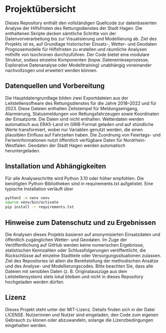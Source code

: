 # Projektübersicht

Dieses Repository enthält den vollständigen Quellcode zur datenbasierten Analyse der Hilfsfristen des Rettungsdienstes der Stadt Hagen. 
Die enthaltenen Skripte decken sämtliche Schritte von der Datenvorverarbeitung bis zur Visualisierung und Modellierung ab. 
Ziel des Projekts ist es, auf Grundlage historischer Einsatz-, Wetter- und Geodaten Prognosemodelle für Hilfsfristen zu erstellen und räumliche Analysen mithilfe von Isochronen durchzuführen. 
Der Code bietet eine modulare Struktur, sodass einzelne Komponenten (bspw. Dateneinleseprozesse, Explorative Datenanalyse oder Modelltraining) unabhängig voneinander nachvollzogen und erweitert werden können.

## Datenquellen und Vorbereitung

Die Hauptdatengrundlage bilden zwei Exportdateien aus der Leitstellensoftware des Rettungsdienstes für die Jahre 2018–2022 und für 2023. 
Diese Dateien enthalten Zeitstempel für Meldungseingang, Alarmierung, Statusmeldungen von Rettungsfahrzeugen sowie Koordinaten der Einsatzorte. 
Die Daten sind nicht enthalten.
Wetterdaten werden automatisch aus ERA5-Land im GRIB-Format geladen und auf stündliche Werte transformiert, wobei nur Variablen genutzt werden, die einen plausiblen Einfluss auf Fahrzeiten haben. 
Die Zuordnung von Feiertags- und Ferieninformationen nutzt öffentlich verfügbare Daten für Nordrhein-Westfalen.
Geodaten der Stadt Hagen werden automatisch heruntergeladen.

## Installation und Abhängigkeiten

Für alle Analyseschritte wird Python 3.10 oder höher empfohlen. Die benötigten Python-Bibliotheken sind in requirements.txt aufgelistet. Eine typische Installation verläuft über

```bash
python3 -m venv venv
source venv/bin/activate
pip install -r requirements.txt
```

## Hinweise zum Datenschutz und zu Ergebnissen

Die Analysen dieses Projekts basieren auf anonymisierten Einsatzdaten und öffentlich zugänglichen Wetter- und Geodaten. 
Im Zuge der Veröffentlichung auf GitHub werden keine numerischen Ergebnisse, statistischen Kennzahlen oder Schlussfolgerungen veröffentlicht, die Rückschlüsse auf einzelne Stadtteile oder Versorgungssituationen zulassen. 
Ziel des Repositories ist allein die Bereitstellung der methodischen Ansätze und des Analyse- und Modellierungscodes. Bitte beachten Sie, dass alle Dateien mit sensiblen Daten (z. B. Originalauszüge aus dem Leitstellensystem) stets lokal bleiben und nicht in dieses Repository hochgeladen werden dürfen.

## Lizenz

Dieses Projekt steht unter der MIT-Lizenz. Details finden sich in der Datei LICENSE. Nutzerinnen und Nutzer sind eingeladen, den Code zum eigenen Gebrauch zu klonen oder abzuwandeln, solange die Lizenzbedingungen eingehalten werden.
